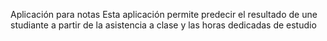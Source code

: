 Aplicación para notas
Esta aplicación permite predecir el resultado de une studiante a partir de la asistencia a clase y las horas dedicadas de estudio
